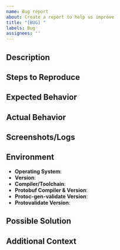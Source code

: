 ```yaml
---
name: Bug report
about: Create a report to help us improve
title: "[BUG] "
labels: Bug
assignees: ''
---
```


## Description
<!--Provide a clear and concise description of the bug. Be specific and include any relevant information about the issue, such as what you were trying to accomplish, what the expected behavior was, and how the actual behavior differed.-->

## Steps to Reproduce
<!--
1. First step to reproduce the bug
2. Second step to reproduce the bug
3. Third step to reproduce the bug
... additional steps as needed 
-->

## Expected Behavior

<!--Describe what you expected to happen when following the steps to reproduce the bug.-->

## Actual Behavior

<!--Describe what actually happened instead of the expected behavior.-->

## Screenshots/Logs

<!--If applicable, add screenshots and/or log files to help explain the bug.-->

## Environment

- **Operating System**: <!--[e.g., macOS, Windows, Linux]-->
- **Version**: <!--[e.g., macOS 10.15.7, Windows 10, Ubuntu 20.04]-->
- **Compiler/Toolchain**: <!--[e.g., GCC 9.3.0, Clang 10.0.0]-->
- **Protobuf Compiler & Version**: <!--[e.g. buf v1.17.0, protoc 3.17.3]-->
- **Protoc-gen-validate Version**: <!--[if applicable, e.g., v0.6.1]-->
- **Protovalidate Version**: <!--[if applicable, e.g., v1.0.2]-->

## Possible Solution
<!--If you have any suggestions on how the bug could be fixed or have identified the source of the problem, please provide your insights here.-->

## Additional Context
<!--Any other information, context, or relevant details that could be helpful for understanding and resolving the bug.-->

<!--Please make sure to provide as much information as possible to help the maintainers diagnose and fix the issue.-->
